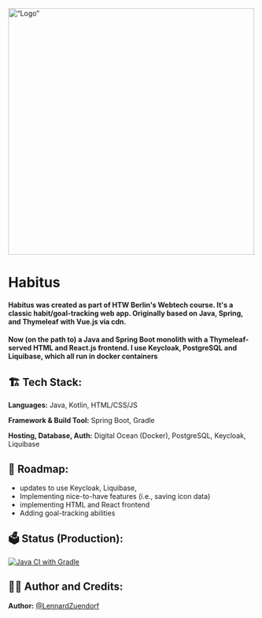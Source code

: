 <img ali src='https://ignitr.tech/static/images/habitus/intro.png' alt= “Logo” width="500">

<h1>Habitus</h1>

<h4>Habitus was created as part of HTW Berlin's Webtech course. It's a classic habit/goal-tracking web app.
Originally based on Java, Spring, and Thymeleaf with Vue.js via cdn.</h4>

<h4>Now (on the path to) a Java and Spring Boot monolith with a Thymeleaf-served HTML and React.js frontend. I use Keycloak, PostgreSQL and Liquibase, which all run in docker containers</h4>

<h2>🏗️ Tech Stack:</h2>

**Languages:** Java, Kotlin, HTML/CSS/JS

**Framework & Build Tool:** Spring Boot, Gradle

**Hosting, Database, Auth:** Digital Ocean (Docker), PostgreSQL, Keycloak, Liquibase

<h2>🚧 Roadmap:</h2>

- updates to use Keycloak, Liquibase, 
- Implementing nice-to-have features (i.e., saving icon data)
- implementing HTML and React frontend
- Adding goal-tracking abilities

<h2>🗳️ Status (Production):</h2>

[![Java CI with Gradle](https://github.com/LennardZuendorf/habitus/actions/workflows/gradle.yml/badge.svg)](https://github.com/LennardZuendorf/habitus/actions/workflows/gradle.yml)

<h2>👨‍💻 Author and Credits:</h2>

**Author:** [@LennardZuendorf](https://github.com/LennardZuendorf)
